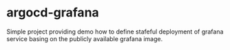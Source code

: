 # argocd-grafana

Simple project providing demo how to define stafeful deployment of grafana service basing on the publicly available grafana image.
